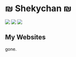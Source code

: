 # ₪ Shekychan ₪
<img align="top" src="repos.svg">
<img align="top" src="body.svg">
<img align="top" src="langs.svg">


## My Websites
gone.
